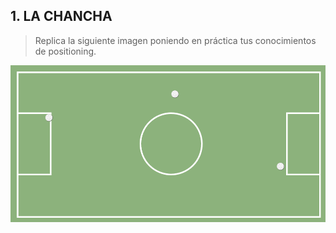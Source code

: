 ## 1. LA CHANCHA

>Replica la siguiente imagen poniendo en práctica tus conocimientos de positioning.

![Cancha](/assets/image/cancha.png)
